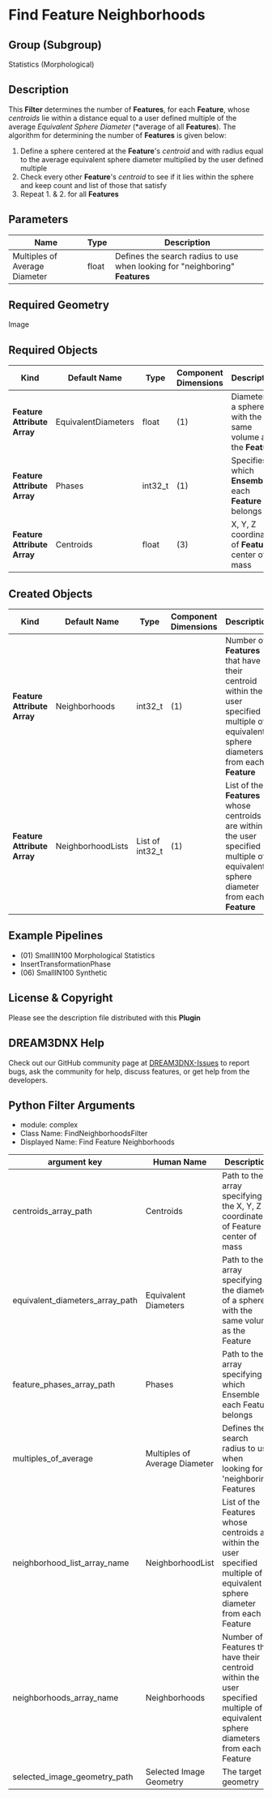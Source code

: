 # Find Feature Neighborhoods 


## Group (Subgroup) ##

Statistics (Morphological)

## Description ##

This **Filter** determines the number of **Features**, for each **Feature**, whose *centroids* lie within a distance equal to a user defined multiple of the average *Equivalent Sphere Diameter* (*average of all **Features**).  The algorithm for determining the number of **Features** is given below:

1. Define a sphere centered at the **Feature**'s *centroid* and with radius equal to the average equivalent sphere diameter multiplied by the user defined multiple
2. Check every other **Feature**'s *centroid* to see if it lies within the sphere and keep count and list of those that satisfy
3. Repeat 1. & 2. for all **Features**

## Parameters ##

| Name | Type | Description |
|------|------| ----------- |
| Multiples of Average Diameter | float | Defines the search radius to use when looking for "neighboring" **Features** |

## Required Geometry ##

Image 

## Required Objects ##

| Kind | Default Name | Type | Component Dimensions | Description |
|------|--------------|------|----------------------|-------------|
| **Feature Attribute Array** | EquivalentDiameters | float | (1) | Diameter of a sphere with the same volume as the **Feature** |
| **Feature Attribute Array** | Phases | int32_t | (1) | Specifies to which **Ensemble** each **Feature** belongs |
| **Feature Attribute Array** | Centroids | float | (3) | X, Y, Z coordinates of **Feature** center of mass |

## Created Objects ##

| Kind | Default Name | Type | Component Dimensions | Description |
|------|--------------|------|----------------------|-------------|
| **Feature Attribute Array** | Neighborhoods | int32_t | (1) | Number of **Features** that have their centroid within the user specified multiple of equivalent sphere diameters from each **Feature** |
| **Feature Attribute Array** | NeighborhoodLists | List of int32_t | (1) | List of the **Features** whose centroids are within the user specified multiple of equivalent sphere diameter from each **Feature** |

## Example Pipelines ##

+ (01) SmallIN100 Morphological Statistics
+ InsertTransformationPhase
+ (06) SmallIN100 Synthetic

## License & Copyright ##

Please see the description file distributed with this **Plugin**

## DREAM3DNX Help

Check out our GitHub community page at [DREAM3DNX-Issues](https://github.com/BlueQuartzSoftware/DREAM3DNX-Issues) to report bugs, ask the community for help, discuss features, or get help from the developers.

## Python Filter Arguments

+ module: complex
+ Class Name: FindNeighborhoodsFilter
+ Displayed Name: Find Feature Neighborhoods

| argument key | Human Name | Description | Parameter Type |
|--------------|------------|-------------|----------------|
| centroids_array_path | Centroids | Path to the array specifying the X, Y, Z coordinates of Feature center of mass | complex.ArraySelectionParameter |
| equivalent_diameters_array_path | Equivalent Diameters | Path to the array specifying the diameter of a sphere with the same volume as the Feature | complex.ArraySelectionParameter |
| feature_phases_array_path | Phases | Path to the array specifying to which Ensemble each Feature belongs | complex.ArraySelectionParameter |
| multiples_of_average | Multiples of Average Diameter | Defines the search radius to use when looking for 'neighboring' Features | complex.Float32Parameter |
| neighborhood_list_array_name | NeighborhoodList | List of the Features whose centroids are within the user specified multiple of equivalent sphere diameter from each Feature | complex.DataObjectNameParameter |
| neighborhoods_array_name | Neighborhoods | Number of Features that have their centroid within the user specified multiple of equivalent sphere diameters from each Feature | complex.DataObjectNameParameter |
| selected_image_geometry_path | Selected Image Geometry | The target geometry | complex.GeometrySelectionParameter |

